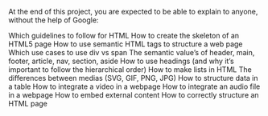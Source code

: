 At the end of this project, you are expected to be able to explain to anyone, without the help of Google:

Which guidelines to follow for HTML
How to create the skeleton of an HTML5 page
How to use semantic HTML tags to structure a web page
Which use cases to use div vs span
The semantic value’s of header, main, footer, article, nav, section, aside
How to use headings (and why it’s important to follow the hierarchical order)
How to make lists in HTML
The differences between medias (SVG, GIF, PNG, JPG)
How to structure data in a table
How to integrate a video in a webpage
How to integrate an audio file in a webpage
How to embed external content
How to correctly structure an HTML page
